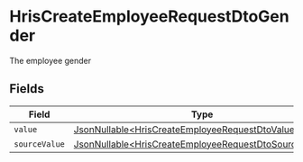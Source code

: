 # HrisCreateEmployeeRequestDtoGender

The employee gender


## Fields

| Field                                                                                                                        | Type                                                                                                                         | Required                                                                                                                     | Description                                                                                                                  |
| ---------------------------------------------------------------------------------------------------------------------------- | ---------------------------------------------------------------------------------------------------------------------------- | ---------------------------------------------------------------------------------------------------------------------------- | ---------------------------------------------------------------------------------------------------------------------------- |
| `value`                                                                                                                      | [JsonNullable\<HrisCreateEmployeeRequestDtoValue>](../../models/components/HrisCreateEmployeeRequestDtoValue.md)             | :heavy_minus_sign:                                                                                                           | N/A                                                                                                                          |
| `sourceValue`                                                                                                                | [JsonNullable\<HrisCreateEmployeeRequestDtoSourceValue>](../../models/components/HrisCreateEmployeeRequestDtoSourceValue.md) | :heavy_minus_sign:                                                                                                           | N/A                                                                                                                          |